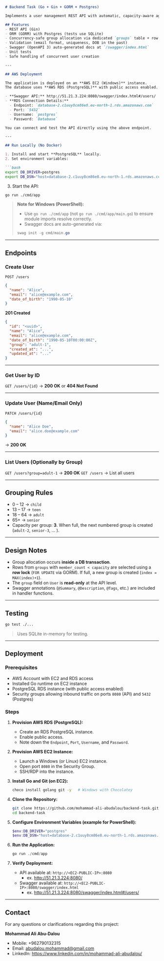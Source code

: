 ````markdown
# Backend Task (Go + Gin + GORM + Postgres)

Implements a user management REST API with automatic, capacity-aware age-group assignment.

## Features
- REST API (Gin)
- ORM (GORM) with Postgres (tests use SQLite)
- Concurrency-safe group allocation via dedicated `groups` table + row locks
- Validation (email format, uniqueness, DOB in the past)
- Swagger (OpenAPI 3) auto-generated docs at `/swagger/index.html`
- Unit tests
- Safe handling of concurrent user creation

---

## AWS Deployment

The application is deployed on an **AWS EC2 (Windows)** instance.  
The database uses **AWS RDS (PostgreSQL)** with public access enabled.  

- **Swagger API:** http://51.21.3.224:8080/swagger/index.html#/users/
- **RDS Connection Details:**  
  - Endpoint: `database-2.c1uuy8cm86e8.eu-north-1.rds.amazonaws.com`  
  - Port: `5432`  
  - Username: `postgres`  
  - Password: `Database`

You can connect and test the API directly using the above endpoint.

---

## Run Locally (No Docker)

1. Install and start **PostgreSQL** locally.
2. Set environment variables:

```bash
export DB_DRIVER=postgres
export DB_DSN="host=database-2.c1uuy8cm86e8.eu-north-1.rds.amazonaws.com user=postgres password=Database dbname=postgres port=5432 sslmode=require TimeZone=UTC"
````

3. Start the API:

```bash
go run ./cmd/app
```

> **Note for Windows (PowerShell):**
>
> * Use `go run ./cmd/app` (not `go run ./cmd/app/main.go`) to ensure module imports resolve correctly.
> * Swagger docs are auto-generated via:
>
> ```powershell
> swag init -g cmd/main.go
> ```

---

## Endpoints

### Create User

`POST /users`

```json
{
  "name": "Alice",
  "email": "alice@example.com",
  "date_of_birth": "1990-05-10"
}
```

**201 Created**

```json
{
  "id": "<uuid>",
  "name": "Alice",
  "email": "alice@example.com",
  "date_of_birth": "1990-05-10T00:00:00Z",
  "group": "adult-1",
  "created_at": "...",
  "updated_at": "..."
}
```

---

### Get User by ID

`GET /users/{id}` → **200 OK** or **404 Not Found**

---

### Update User (Name/Email Only)

`PATCH /users/{id}`

```json
{
  "name": "Alice Doe",
  "email": "alice.doe@example.com"
}
```

→ **200 OK**

---

### List Users (Optionally by Group)

`GET /users?group=adult-1` → **200 OK**
`GET /users` → List all users

---

## Grouping Rules

* 0 – 12 → `child`
* 13 – 17 → `teen`
* 18 – 64 → `adult`
* 65+ → `senior`
* Capacity per group: **3**. When full, the next numbered group is created (`adult-2`, `senior-3`, ... ).

---

## Design Notes

* Group allocation occurs **inside a DB transaction**.
* Rows from `groups` with `member_count < capacity` are selected using a **row lock** (`FOR UPDATE` via GORM).
  If full, a new group is created (`index = MAX(index)+1`).
* The `group` field on `User` is **read-only** at the API level.
* Swagger annotations (`@Summary`, `@Description`, `@Tags`, etc.) are included in handler functions.

---

## Testing

```bash
go test ./...
```

> Uses SQLite in-memory for testing.

---

## Deployment

### Prerequisites

* AWS Account with EC2 and RDS access
* Installed Go runtime on EC2 instance
* PostgreSQL RDS instance (with public access enabled)
* Security groups allowing inbound traffic on ports `8080` (API) and `5432` (Postgres)

### Steps

1. **Provision AWS RDS (PostgreSQL):**

   * Create an RDS PostgreSQL instance.
   * Enable public access.
   * Note down the `Endpoint`, `Port`, `Username`, and `Password`.

2. **Provision AWS EC2 Instance:**

   * Launch a Windows (or Linux) EC2 instance.
   * Open port `8080` in the Security Group.
   * SSH/RDP into the instance.

3. **Install Go and Git (on EC2):**

   ```bash
   choco install golang git -y   # Windows with Chocolatey
   ```

4. **Clone the Repository:**

   ```bash
   git clone https://github.com/mohammad-ali-abudalou/backend-task.git
   cd backend-task
   ```

5. **Configure Environment Variables (example for PowerShell):**

   ```powershell
   $env:DB_DRIVER="postgres"
   $env:DB_DSN="host=database-2.c1uuy8cm86e8.eu-north-1.rds.amazonaws.com user=postgres password=Database dbname=postgres port=5432 sslmode=require TimeZone=UTC"
   ```

6. **Run the Application:**

   ```powershell
   go run ./cmd/app
   ```

7. **Verify Deployment:**

   * API available at: `http://<EC2-PUBLIC-IP>:8080` 
      - ex. http://51.21.3.224:8080/
   * Swagger available at: `http://<EC2-PUBLIC-IP>:8080/swagger/index.html` 
      - ex. http://51.21.3.224:8080/swagger/index.html#/users/

---

## Contact

For any questions or clarifications regarding this project:

**Mohammad Ali Abu-Dalou**

* Mobile: +962790132315
* Email: abudalou.mohammad@gmail.com
* LinkedIn: https://www.linkedin.com/in/mohammad-ali-abudalou/

```